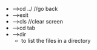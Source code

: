 - -->cd ../   //go back
- -->exit
- -->cls //clear screen
- -->cd tab
- -->dir
	- to list the files in a directory